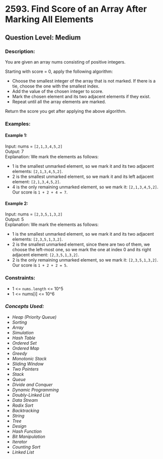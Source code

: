 # 2593. Find Score of an Array After Marking All Elements
## Question Level: Medium
### Description:
You are given an array nums consisting of positive integers.

Starting with score = 0, apply the following algorithm:
- Choose the smallest integer of the array that is not marked. If there is a tie, choose the one with the smallest index.
- Add the value of the chosen integer to score.
- Mark the chosen element and its two adjacent elements if they exist.
- Repeat until all the array elements are marked.

Return the score you get after applying the above algorithm.

### Examples:

#### Example 1:

Input: nums = `[2,1,3,4,5,2]`<br>
Output: 7<br>
Explanation: We mark the elements as follows:
- 1 is the smallest unmarked element, so we mark it and its two adjacent elements: `[2,1,3,4,5,2]`.
- 2 is the smallest unmarked element, so we mark it and its left adjacent element: `[2,1,3,4,5,2]`.
- 4 is the only remaining unmarked element, so we mark it: `[2,1,3,4,5,2]`.<br>
Our score is `1 + 2 + 4 = 7`.
#### Example 2:

Input: nums = `[2,3,5,1,3,2]`<br>
Output: 5<br>
Explanation: We mark the elements as follows:
- 1 is the smallest unmarked element, so we mark it and its two adjacent elements: `[2,3,5,1,3,2]`.
- 2 is the smallest unmarked element, since there are two of them, we choose the left-most one, so we mark the one at index 0 and its right adjacent element: `[2,3,5,1,3,2]`.
- 2 is the only remaining unmarked element, so we mark it: `[2,3,5,1,3,2]`.<br>
Our score is `1 + 2 + 2 = 5`.

### Constraints:

- 1 <= `nums.length` <= 10^5
- 1 <= nums[i] <= 10^6

### <i>Concepts Used:
- Heap (Priority Queue)
- Sorting
- Array
- Simulation
- Hash Table
- Ordered Set
- Ordered Map
- Greedy
- Monotonic Stack
- Sliding Window
- Two Pointers
- Stack
- Queue
- Divide and Conquer
- Dynamic Programming
- Doubly-Linked List
- Data Stream
- Radix Sort
- Backtracking
- String
- Tree
- Design
- Hash Function
- Bit Manipulation
- Iterator
- Counting Sort
- Linked List</i>